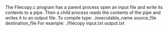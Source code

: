 The Filecopy.c program has a parent process open an input file and write its contents to a pipe. 
Then a child process reads the contents of the pipe and writes it to an output file.
To compile type: ./executable_name source_file destination_file
For example: ./filecopy input.txt output.txt

